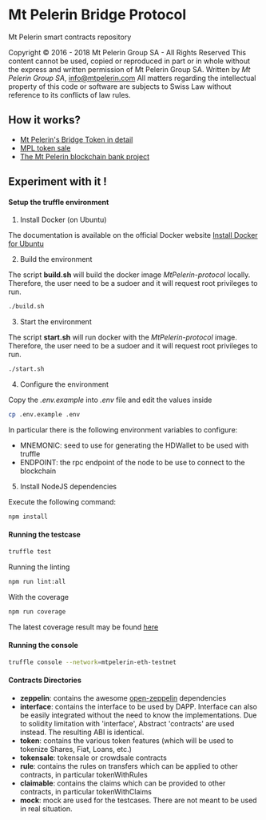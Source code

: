 # Mt Pelerin Bridge Protocol
Mt Pelerin smart contracts repository

Copyright © 2016 - 2018 Mt Pelerin Group SA - All Rights Reserved
This content cannot be used, copied or reproduced in part or in whole without the express and written permission of Mt Pelerin Group SA.
Written by *Mt Pelerin Group SA*, <info@mtpelerin.com>
All matters regarding the intellectual property of this code or software are subjects to Swiss Law without reference to its conflicts of law rules.

## How it works?

+ [Mt Pelerin's Bridge Token in detail](./Tokens.md)
+ [MPL token sale](./MPLTokensale.md)
+ [The Mt Pelerin blockchain bank project](./MtPelerin.md)

## Experiment with it !

#### Setup the truffle environment

1. Install Docker (on Ubuntu)

The documentation is available on the official Docker website
[Install Docker for Ubuntu](https://docs.docker.com/install/linux/docker-ce/ubuntu/#install-using-the-repository)

2. Build the environment

The script **build.sh** will build the docker image *MtPelerin-protocol* locally.
Therefore, the user need to be a sudoer and it will request root privileges to run.

```bash
./build.sh
```

3. Start the environment

The script **start.sh** will run docker with the *MtPelerin-protocol* image.
Therefore, the user need to be a sudoer and it will request root privileges to run.

```bash
./start.sh
```

4. Configure the environment

Copy the *.env.example* into *.env* file and edit the values inside

```bash
cp .env.example .env
```

In particular there is the following environment variables to configure:
- MNEMONIC: seed to use for generating the HDWallet to be used with truffle
- ENDPOINT: the rpc endpoint of the node to be use to connect to the blockchain

5. Install NodeJS dependencies

Execute the following command:
```bash
npm install
```

#### Running the testcase

```bash
truffle test
```

Running the linting
```bash
npm run lint:all
```

With the coverage
```bash
npm run coverage
```

The latest coverage result may be found [here](https://mtpelerin.github.io/MtPelerin-protocol/coverage/)

#### Running the console

```bash
truffle console --network=mtpelerin-eth-testnet
```

#### Contracts Directories
+ **zeppelin**: contains the awesome [open-zeppelin](https://github.com/OpenZeppelin/OpenZeppelin-solidity) dependencies
+ **interface**: contains the interface to be used by DAPP. Interface can also be easily integrated without the need to know the implementations. Due to solidity limitation with 'interface', Abstract 'contracts' are used instead. The resulting ABI is identical.
+ **token**: contains the various token features (which will be used to tokenize Shares, Fiat, Loans, etc.)
+ **tokensale**: tokensale or crowdsale contracts
+ **rule**: contains the rules on transfers which can be applied to other contracts, in particular tokenWithRules
+ **claimable**: contains the claims which can be provided to other contracts, in particular tokenWithClaims
+ **mock**: mock are used for the testcases. There are not meant to be used in real situation.
